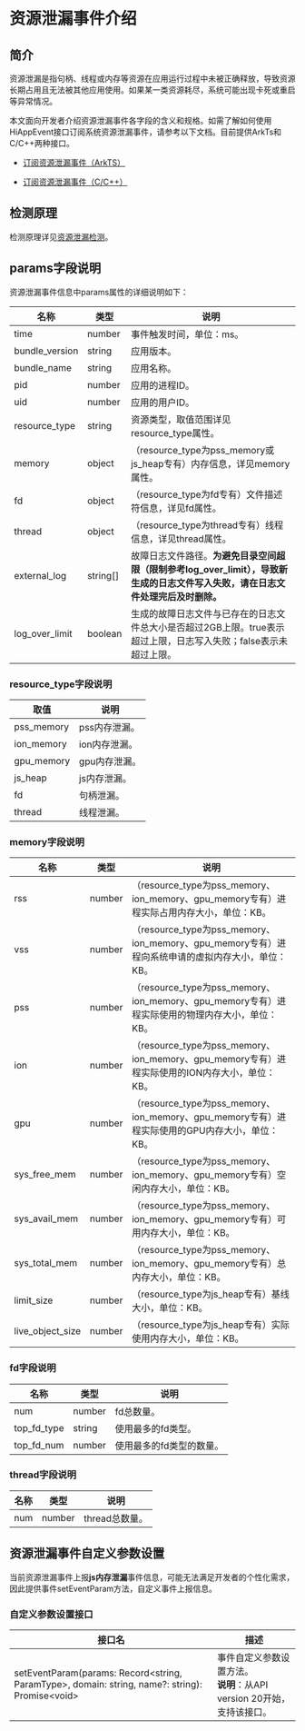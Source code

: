 # 资源泄漏事件介绍

<!--Kit: Performance Analysis Kit-->
<!--Subsystem: HiviewDFX-->
<!--Owner: @xuxinao-->
<!--Designer: @peterhuangyu-->
<!--Tester: @gcw_KuLfPSbe-->
<!--Adviser: @foryourself-->

## 简介

资源泄漏是指句柄、线程或内存等资源在应用运行过程中未被正确释放，导致资源长期占用且无法被其他应用使用。如果某一类资源耗尽，系统可能出现卡死或重启等异常情况。

本文面向开发者介绍资源泄漏事件各字段的含义和规格。如需了解如何使用HiAppEvent接口订阅系统资源泄漏事件，请参考以下文档。目前提供ArkTs和C/C++两种接口。

- [订阅资源泄漏事件（ArkTS）](hiappevent-watcher-resourceleak-events-arkts.md)

- [订阅资源泄漏事件（C/C++）](hiappevent-watcher-resourceleak-events-ndk.md)

## 检测原理

检测原理详见[资源泄漏检测](https://developer.huawei.com/consumer/cn/doc/harmonyos-guides/resource-leak-guidelines)。

## params字段说明

资源泄漏事件信息中params属性的详细说明如下：

| 名称 | 类型 | 说明 |
| -------- | -------- | -------- |
| time | number | 事件触发时间，单位：ms。 |
| bundle_version | string | 应用版本。 |
| bundle_name | string | 应用名称。 |
| pid | number | 应用的进程ID。 |
| uid | number | 应用的用户ID。 |
| resource_type | string | 资源类型，取值范围详见resource_type属性。 |
| memory | object | （resource_type为pss_memory或js_heap专有）内存信息，详见memory属性。 |
| fd | object | （resource_type为fd专有）文件描述符信息，详见fd属性。 |
| thread | object | （resource_type为thread专有）线程信息，详见thread属性。 |
| external_log | string[] | 故障日志文件路径。**为避免目录空间超限（限制参考log_over_limit），导致新生成的日志文件写入失败，请在日志文件处理完后及时删除。** |
| log_over_limit | boolean | 生成的故障日志文件与已存在的日志文件总大小是否超过2GB上限。true表示超过上限，日志写入失败；false表示未超过上限。 |

### resource_type字段说明

| 取值 | 说明 |
| -------- | -------- |
| pss_memory | pss内存泄漏。 |
| ion_memory | ion内存泄漏。 |
| gpu_memory | gpu内存泄漏。 |
| js_heap | js内存泄漏。 |
| fd | 句柄泄漏。 |
| thread | 线程泄漏。 |

### memory字段说明

| 名称 | 类型 | 说明 |
| -------- | -------- | -------- |
| rss | number | （resource_type为pss_memory、ion_memory、gpu_memory专有）进程实际占用内存大小，单位：KB。 |
| vss | number | （resource_type为pss_memory、ion_memory、gpu_memory专有）进程向系统申请的虚拟内存大小，单位：KB。 |
| pss | number | （resource_type为pss_memory、ion_memory、gpu_memory专有）进程实际使用的物理内存大小，单位：KB。 |
| ion | number | （resource_type为pss_memory、ion_memory、gpu_memory专有）进程实际使用的ION内存大小，单位：KB。 |
| gpu | number | （resource_type为pss_memory、ion_memory、gpu_memory专有）进程实际使用的GPU内存大小，单位：KB。 |
| sys_free_mem | number | （resource_type为pss_memory、ion_memory、gpu_memory专有）空闲内存大小，单位：KB。 |
| sys_avail_mem | number | （resource_type为pss_memory、ion_memory、gpu_memory专有）可用内存大小，单位：KB。 |
| sys_total_mem | number | （resource_type为pss_memory、ion_memory、gpu_memory专有）总内存大小，单位：KB。 |
| limit_size | number | （resource_type为js_heap专有）基线大小，单位：KB。 |
| live_object_size | number | （resource_type为js_heap专有）实际使用内存大小，单位：KB。 |

### fd字段说明

| 名称 | 类型 | 说明 |
| -------- | -------- | -------- |
| num | number | fd总数量。 |
| top_fd_type | string | 使用最多的fd类型。 |
| top_fd_num | number | 使用最多的fd类型的数量。 |

### thread字段说明

| 名称 | 类型 | 说明 |
| -------- | -------- | -------- |
| num | number | thread总数量。 |

## 资源泄漏事件自定义参数设置

当前资源泄漏事件上报**js内存泄漏**事件信息，可能无法满足开发者的个性化需求，因此提供事件setEventParam方法，自定义事件上报信息。

### 自定义参数设置接口

| 接口名 | 描述 |
| -------- | -------- |
| setEventParam(params: Record&lt;string, ParamType>, domain: string, name?: string): Promise&lt;void> | 事件自定义参数设置方法。<br />**说明**：从API version 20开始，支持该接口。 |
